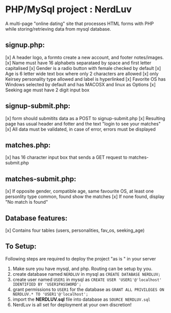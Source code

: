  
# PHP/MySql project : NerdLuv
A multi-page "online dating" site that processes HTML forms with PHP while storing/retrieving data from mysql database.
## signup.php:
   [x] A  header  logo,  a formto  create  a  new account, and footer notes/images.
   [x] Name must have 16 alphabets separataed by space and first letter capitalised
   [x] Gender is a radio button with female checked by default
   [x] Age is 6 letter wide text box where only 2 characters are allowed
   [x] only Keirsey personality type allowed and label is hyperlinked
   [x] Favorite OS has Windows selected by default and has MACOSX and linux as Options
   [x] Seeking age must have 2 digit input box

## signup-submit.php:
[x] form should submitits data as a  POST to signup-submit.php
[x] Resulting page has usual header and fotter and the text "login to see your matches"
[x] All data must be validated, in case of error, errors must be displayed

## matches.php:
[x] has 16 character input box that sends a GET request to matches-submit.php

## matches-submit.php:
[x] If opposite gender, compatible age, same favourite OS, at least one personlity type common, found show the matches
[x] If none found, display "No match is found"

## Database features:
[x] Contains four tables (users, personalities, fav_os, seeking_age)

## To Setup:
Following steps are required to deploy the project "as is " in your server
1. Make sure you have mysql, and php. Routing can be setup by you.
1. create database named ```NERDLUV``` in mysql as ```CREATE DATABASE NERDLUV;```
1. create user named  ```USER1``` in mysql as ```CREATE USER 'USER1'@'localhost' IDENTIFIED BY 'USER1PASSWORD';```
1. grant permissions to ```USER1``` for the database as ```GRANT ALL PRIVILEGES ON NERDLUV.* TO 'USER1'@'localhost';```
2. import the **NERDLUV.sql** file into database as ```SOURCE NERDLUV.sql```
1. NerdLuv is all set for deployment at your own discretion!
